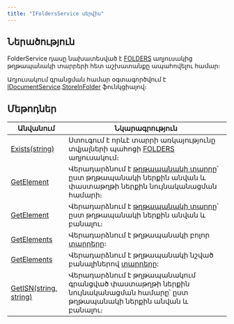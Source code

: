 ```yaml
---
title: "IFoldersService սերվիս"
---
```


## Ներածություն

FolderService դասը նախատեսված է [FOLDERS](https://armsoft.github.io/as4x-docs/HTM/ProgrGuide/Database/Folders.html) աղյուսակից թղթապանակի տարրերի հետ աշխատանքը ապահովելու համար։

Աղյուսակում գրանցման համար օգտագործվում է [IDocumentService](IDocumentService.md).[StoreInFolder](IDocumentService/StoreInFolder.md) ֆունկցիայով։

## Մեթոդներ

| Անվանում | Նկարագրություն |
|----------|----------------|
| [Exists(string)](IFoldersService/Exists.md) | Ստուգում է որևէ տարրի առկայությունը տվյալների պահոցի [FOLDERS](https://armsoft.github.io/as4x-docs/HTM/ProgrGuide/Database/Folders.html) աղյուսակում։ |
| [GetElement](IFoldersService/GetElement.md) | Վերադարձնում է [թղթապանակի տարրը](../types/FolderElement.md)՝ ըստ թղթապանակի ներքին անվան և փաստաթղթի ներքին նույնականացման համարի։ |
| [GetElement](IFoldersService/GetElement1.md) | Վերադարձնում է [թղթապանակի տարրը](../types/FolderElement.md)՝ ըստ թղթապանակի ներքին անվան և բանալու։ |
| [GetElements](IFoldersService/GetElements.md) | Վերադարձնում է թղթապանակի բոլոր [տարրերը](../types/FolderElement.md): |
| [GetElements](IFoldersService/GetElements1.md) | Վերադարձնում է թղթապանակի նշված բանալիներով [տարրերը](../types/FolderElement.md): |
| [GetISN(string, string)](IFoldersService/GetISN.md) | Վերադարձնում է թղթապանակում գրանցված փաստաթղթի ներքին նույնականացման համարը՝ ըստ թղթապանակի ներքին անվան և բանալու։ |
